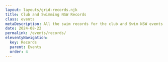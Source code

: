 ```yaml
---
layout: layouts/grid-records.njk
title: Club and Swimming NSW Records
class: events
metaDescription: All the swim records for the club and Swim NSW events.
date: 2024-08-22
permalink: /events/records/
eleventyNavigation:
  key: Records
  parent: Events
  order: 4
---
```


